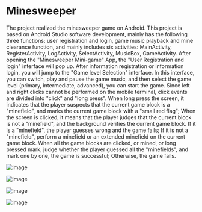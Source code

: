 # Minesweeper
The project realized the minesweeper game on Android.
This project is based on Android Studio software development, mainly has the following three functions: user registration and login, game music playback and mine clearance function, and mainly includes six activities: MainActivity, RegisterActivity, LogActivity, SelectActivity, MusicBox, GameActivity. After opening the "Minesweeper Mini-game" App, the "User Registration and login" interface will pop up. After information registration or information login, you will jump to the "Game level Selection" interface. In this interface, you can switch, play and pause the game music, and then select the game level (primary, intermediate, advanced), you can start the game.
Since left and right clicks cannot be performed on the mobile terminal, click events are divided into "click" and "long press". When long press the screen, it indicates that the player suspects that the current game block is a "minefield", and marks the current game block with a "small red flag"; When the screen is clicked, it means that the player judges that the current block is not a "minefield", and the background verifies the current game block. If it is a "minefield", the player guesses wrong and the game fails; If it is not a "minefield", perform a minefield or an extended minefield on the current game block. When all the game blocks are clicked, or mined, or long pressed mark, judge whether the player guessed all the "minefields", and mark one by one, the game is successful; Otherwise, the game fails.

![image](https://github.com/ZoeEsther/Minesweeper/assets/119051069/8e233c97-c74b-47de-8b25-14b90dd5ca26)

![image](https://github.com/ZoeEsther/Minesweeper/assets/119051069/5a9401d7-1237-4f0f-bcdd-1a03435b5a35)

![image](https://github.com/ZoeEsther/Minesweeper/assets/119051069/3ed6fa69-c39f-491e-90df-01821e723b63)

![image](https://github.com/ZoeEsther/Minesweeper/assets/119051069/23c01d8f-b16f-49a1-b01d-a9140017ec59)
